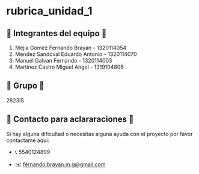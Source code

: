 # rubrica_unidad_1
## :pushpin: Integrantes del equipo :pushpin:
1. Mejia Gomez Fernando Brayan  - 1320114054
2. Mendez Sandoval Eduardo Antonio - 1320114070
3. Manuel Galvan Fernando - 1320114003
4. Martinez Castro Miguel Angel - 1319104806
## :pushpin: Grupo :pushpin:
2823IS

## :pushpin: Contacto para aclararaciones :pushpin:

Si hay alguna dificultad o necesitas alguna ayuda con el proyecto por favor contactame aqui:
- :telephone_receiver:  5540124899

- :envelope:  fernando.brayan.m.g@gmail.com
